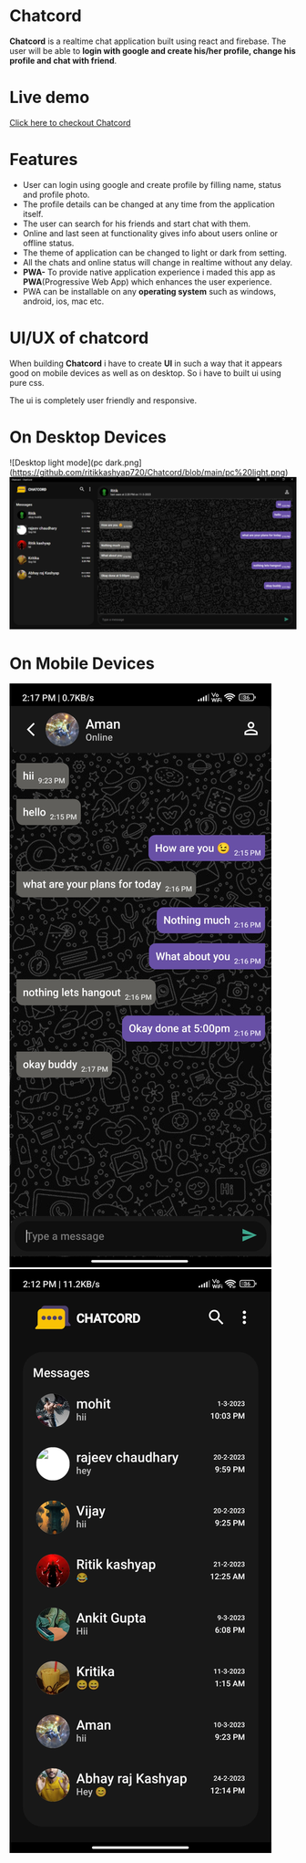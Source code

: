 # Chatcord

**Chatcord** is a realtime chat application built using react and firebase.
The user will be able to **login with google and create his/her profile, change his profile and chat with friend**.

#  Live  demo	
[Click here to checkout Chatcord](https://chatcord-7e9a8.firebaseapp.com/)

# Features

  * User can login using google and create profile by filling name, status and profile photo.
  * The profile details can be changed at any time from the application itself.
  * The user can search for his friends and start chat with them.
  * Online and last seen at functionality gives info about users online or offline status.
  * The theme of application can be changed to light or dark from setting.
  * All the chats and online status will change in realtime without any delay.
  *  **PWA-**  To provide native application experience i maded this app as **PWA**(Progressive Web App) which enhances the user experience.
  * PWA can be installable on any **operating system** such as windows, android, ios, mac etc.
  

# UI/UX of chatcord

When building **Chatcord** i have to create **UI** in such a way that it appears good on mobile devices as well as on desktop. So i have to built ui using pure css.

The ui is completely user friendly and responsive.
# On Desktop Devices

 ![Desktop light mode](pc dark.png](https://github.com/ritikkashyap720/Chatcord/blob/main/pc%20light.png)
  ![Desktop dark mode](https://github.com/ritikkashyap720/Chatcord/blob/main/pc%20dark.png)
# On Mobile Devices
 ![Phone light mode](https://github.com/ritikkashyap720/Chatcord/blob/main/phone%20light.jpg)
 ![Phone dark mode](https://github.com/ritikkashyap720/Chatcord/blob/main/phone%20dark.jpg)




	
